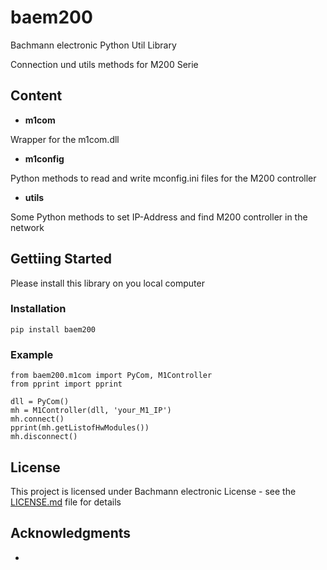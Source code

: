 # baem200

Bachmann electronic Python Util Library

Connection und utils methods for M200 Serie

## Content

* **m1com**

Wrapper for the m1com.dll

* **m1config**

Python methods to read and write mconfig.ini files for the M200 controller

* **utils**

Some Python methods to set IP-Address and find M200 controller in the network

## Gettiing Started

Please install this library on you local computer

### Installation

```
pip install baem200
```

### Example

```
from baem200.m1com import PyCom, M1Controller
from pprint import pprint

dll = PyCom()
mh = M1Controller(dll, 'your_M1_IP')
mh.connect()
pprint(mh.getListofHwModules())
mh.disconnect()
```

## License

This project is licensed under Bachmann electronic License - see the [LICENSE.md](LICENSE.md) file for details

## Acknowledgments

* 
